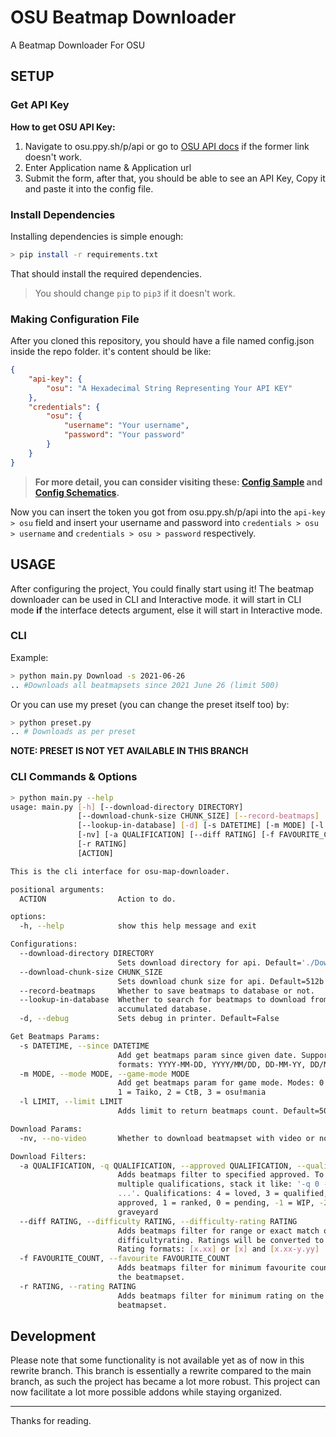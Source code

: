 # OSU Beatmap Downloader
A Beatmap Downloader For OSU

## SETUP
### Get API Key
**How to get OSU API Key:**
1. Navigate to osu.ppy.sh/p/api or go to [OSU API docs](https://github.com/ppy/osu-api/wiki) if the former link doesn't work.
2. Enter Application name & Application url
3. Submit the form, after that, you should be able to see an API Key, Copy it and paste it into the config file.

### Install Dependencies
Installing dependencies is simple enough:
```bash
> pip install -r requirements.txt
```
That should install the required dependencies.
>You should change `pip` to `pip3` if it doesn't work.

### Making Configuration File
After you cloned this repository, you should have a file named config.json inside the repo folder.
it's content should be like:
```json
{
    "api-key": {
        "osu": "A Hexadecimal String Representing Your API KEY"
    },
    "credentials": {
        "osu": {
            "username": "Your username",
            "password": "Your password"
        }
    }
}
```
>**For more detail, you can consider visiting these: [Config Sample](./config.sample.json) and [Config Schematics](./config.scematics.json).**

Now you can insert the token you got from osu.ppy.sh/p/api into the `api-key > osu` field and insert your username and password into `credentials > osu > username` and `credentials > osu > password` respectively.

## USAGE
After configuring the project, You could finally start using it!
The beatmap downloader can be used in CLI and Interactive mode.
it will start in CLI mode **if** the interface detects argument, else it will start in Interactive mode.


### CLI
Example:
```bash
> python main.py Download -s 2021-06-26 
.. #Downloads all beatmapsets since 2021 June 26 (limit 500)
```
Or you can use my preset (you can change the preset itself too) by: 
```bash
> python preset.py 
.. # Downloads as per preset
```
**NOTE: PRESET IS NOT YET AVAILABLE IN THIS BRANCH**

### CLI Commands & Options
```bash
> python main.py --help
usage: main.py [-h] [--download-directory DIRECTORY]
               [--download-chunk-size CHUNK_SIZE] [--record-beatmaps]
               [--lookup-in-database] [-d] [-s DATETIME] [-m MODE] [-l LIMIT]
               [-nv] [-a QUALIFICATION] [--diff RATING] [-f FAVOURITE_COUNT]
               [-r RATING]
               [ACTION]

This is the cli interface for osu-map-downloader.

positional arguments:
  ACTION                Action to do.

options:
  -h, --help            show this help message and exit

Configurations:
  --download-directory DIRECTORY
                        Sets download directory for api. Default='./Downloads'
  --download-chunk-size CHUNK_SIZE
                        Sets download chunk size for api. Default=512b
  --record-beatmaps     Whether to save beatmaps to database or not.
  --lookup-in-database  Whether to search for beatmaps to download from
                        accumulated database.
  -d, --debug           Sets debug in printer. Default=False

Get Beatmaps Params:
  -s DATETIME, --since DATETIME
                        Add get beatmaps param since given date. Supported
                        formats: YYYY-MM-DD, YYYY/MM/DD, DD-MM-YY, DD/MM/YY
  -m MODE, --mode MODE, --game-mode MODE
                        Add get beatmaps param for game mode. Modes: 0 = osu!,
                        1 = Taiko, 2 = CtB, 3 = osu!mania
  -l LIMIT, --limit LIMIT
                        Adds limit to return beatmaps count. Default=500

Download Params:
  -nv, --no-video       Whether to download beatmapset with video or not.

Download Filters:
  -a QUALIFICATION, -q QUALIFICATION, --approved QUALIFICATION, --qualification QUALIFICATION
                        Adds beatmaps filter to specified approved. To add
                        multiple qualifications, stack it like: '-q 0 -q 1
                        ...'. Qualifications: 4 = loved, 3 = qualified, 2 =
                        approved, 1 = ranked, 0 = pending, -1 = WIP, -2 =
                        graveyard
  --diff RATING, --difficulty RATING, --difficulty-rating RATING
                        Adds beatmaps filter for range or exact match on
                        difficultyrating. Ratings will be converted to floats.
                        Rating formats: [x.xx] or [x] and [x.xx-y.yy]
  -f FAVOURITE_COUNT, --favourite FAVOURITE_COUNT
                        Adds beatmaps filter for minimum favourite count on
                        the beatmapset.
  -r RATING, --rating RATING
                        Adds beatmaps filter for minimum rating on the
                        beatmapset.

```

## Development
Please note that some functionality is not available yet as of now in this rewrite branch.
This branch is essentially a rewrite compared to the main branch, as such the project has became a lot more robust. This project can now facilitate a lot more possible addons while staying organized.

---
Thanks for reading.